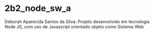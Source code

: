 # 2b2_node_sw_a
Deborah Aparecida Santos da Silva: Projeto desenvolvido em tecnologia Node JS, com uso de Javascript orientado objeto como Sistema Web
